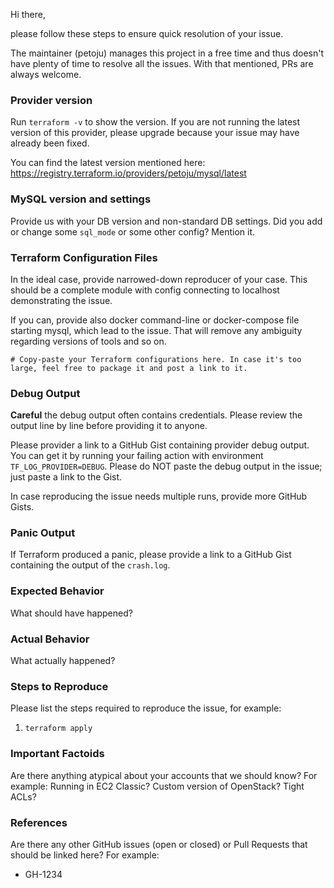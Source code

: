 Hi there,

please follow these steps to ensure quick resolution of your issue.

The maintainer (petoju) manages this project in a free time and thus doesn't have plenty of time to resolve all the issues. With that mentioned, PRs are always welcome.

### Provider version
Run `terraform -v` to show the version. If you are not running the latest version of this provider, please upgrade because your issue may have already been fixed.

You can find the latest version mentioned here: https://registry.terraform.io/providers/petoju/mysql/latest

### MySQL version and settings
Provide us with your DB version and non-standard DB settings. Did you add or change some `sql_mode` or some other config? Mention it.

### Terraform Configuration Files
In the ideal case, provide narrowed-down reproducer of your case. This should be a complete module with config connecting to localhost demonstrating the issue.

If you can, provide also docker command-line or docker-compose file starting mysql, which lead to the issue. That will remove any ambiguity regarding versions of tools and so on.

```hcl
# Copy-paste your Terraform configurations here. In case it's too large, feel free to package it and post a link to it.
```

### Debug Output
**Careful** the debug output often contains credentials. Please review the output line by line before providing it to anyone.

Please provider a link to a GitHub Gist containing provider debug output. You can get it by running your failing action with environment `TF_LOG_PROVIDER=DEBUG`. Please do NOT paste the debug output in the issue; just paste a link to the Gist.

In case reproducing the issue needs multiple runs, provide more GitHub Gists.

### Panic Output
If Terraform produced a panic, please provide a link to a GitHub Gist containing the output of the `crash.log`.

### Expected Behavior
What should have happened?

### Actual Behavior
What actually happened?

### Steps to Reproduce
Please list the steps required to reproduce the issue, for example:
1. `terraform apply`

### Important Factoids
Are there anything atypical about your accounts that we should know? For example: Running in EC2 Classic? Custom version of OpenStack? Tight ACLs?

### References
Are there any other GitHub issues (open or closed) or Pull Requests that should be linked here? For example:
- GH-1234
